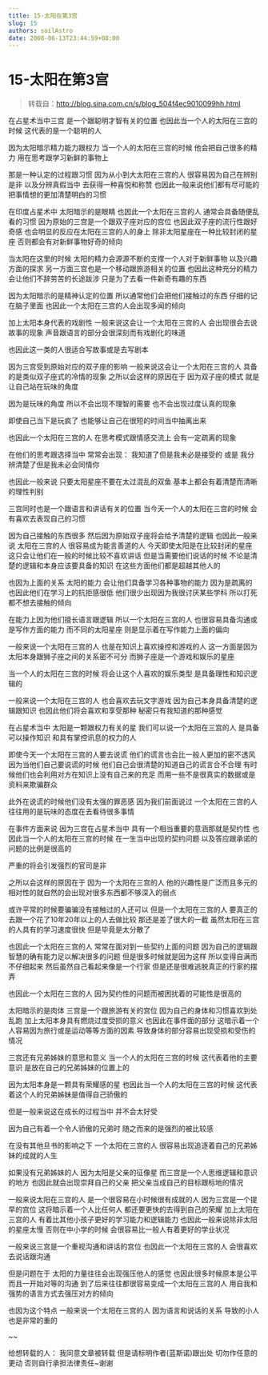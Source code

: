```yaml
---
title: 15-太阳在第3宫
slug: 15
authors: soilAstro
date: 2008-06-13T23:44:59+08:00
---
```

# 15-太阳在第3宫

> 转载自：http://blog.sina.com.cn/s/blog_504f4ec9010099hh.html

在占星术当中三宫
是一个跟聪明才智有关的位置
也因此当一个人的太阳在三宫的时候
这代表的是一个聪明的人


因为太阳暗示精力能力跟权力
当一个人的太阳在三宫的时候
他会把自己很多的精力
用在思考跟学习新鲜的事物上


那是一种认定的过程跟习惯
因为从小到大太阳在三宫的人
很容易因为自己在辨别是非
以及分辨真假当中
去获得一种喜悦和称赞
也因此一般来说他们都有尽可能的
把事情想的更加清楚明白的习惯


在印度占星术中
太阳暗示的是眼睛
也因此一个太阳在三宫的人
通常会具备随便乱看的习惯
因为原始的三宫是一个跟双子座对应的宫位
也因此双子座的流行性跟好奇感
也会明显的反应在太阳在三宫的人的身上
除非太阳星座在一种比较封闭的星座
否则都会有对新鲜事物好奇的倾向


当太阳在这里的时候
太阳的精力会源源不断的支撑一个人对于新鲜事物
以及兴趣方面的探求
另一方面三宫也是一个移动跟旅游相关的位置
也因此这种充分的精力
会让他们不辞劳苦的长途跋涉
只是为了去看一件新奇有趣的东西


因为太阳暗示的是精神认定的位置
所以通常他们会把他们接触过的东西
仔细的记在脑子里面
也因此一个太阳在三宫的人会出现多闻的倾向


加上太阳本身代表的戏剧性
一般来说这会让一个太阳在三宫的人
会出现很会去说故事的现象
声音跟语言的部分会很深刻而有戏剧化的味道


也因此这一类的人很适合写故事或是去写剧本


因为三宫受到原始对应的双子座的影响
一般来说这会让一个太阳在三宫的人
具备的是类似双子座式的冷情的现象
之所以会这样的原因在于
因为双子座的模式
就是让自己站在玩味的角度


因为是玩味的角度
所以不会出现不理智的需要
也不会出现过度认真的现象


即使自己当下是玩疯了
也能够让自己在很短的时间当中抽离出来


也因此一个太阳在三宫的人
在思考模式跟情感交流上
会有一定疏离的现象


在他们的思考跟选择当中
常常会出现：
我知道了但是我未必是接受的
或是
我分辨清楚了但是我未必会同情你


也因此一般来说
只要太阳星座不要在太过混乱的双鱼
基本上都会有着清楚而清晰的理性判别


三宫同时也是一个跟语言和讲话有关的位置
当今天一个人的太阳在三宫的时候
会有喜欢去表现自己的习惯


因为自己接触的东西很多
然后因为原始双子座将会给予清楚的逻辑
也因此一般来说
太阳在三宫的人
很容易成为能言善道的人
今天即使太阳是在比较封闭的星座
这只会让他们在一般的时候比较不喜欢讲话
但是当需要他们说话的时候
不论是清楚的逻辑和本身应该要具备的知识
在这些方面他们都是超越其他人的


也因为上面的关系
太阳的能力
会让他们具备学习各种事物的能力
因为是疏离的
也因此他们在学习上的抗拒感很低
他们很少出现因为我很讨厌某些学科
所以打死都不想去接触的倾向


在能力上因为他们擅长语言跟逻辑
所以一个太阳在三宫的人
也很容易具备沟通或是写作方面的能力
而不同的太阳星座
则是显示着在写作能力上面的偏向


一般来说一个太阳在三宫的人
也是在知识上喜欢操控和游戏的人
这一方面是因为太阳本身跟狮子座之间的关系密不可分
而狮子座是一个游戏和娱乐的星座


当一个人的太阳在三宫的时候
将会让这个人喜欢的娱乐类型
是具备理性和知识逻辑的


一般来说一个太阳在三宫的人
也会喜欢去玩文字游戏
因为自己本身具备清楚的逻辑跟知识
也因此他们将会喜欢和享受那种
秘密只有我知道的那种感觉


在占星术当中
太阳是一颗跟权力有关的星
我们可以说一个太阳在三宫的人
是具备可以操作知识
和具有掌控讯息的权力的人


即使今天一个太阳在三宫的人要去说谎
他们的谎言也会比一般人更加的密不透风
因为当他们自己要说谎的时候
他们自己会很清楚的知道自己的谎言合不合理
有时候他们也会利用对方在知识上没有自己来的充足
而用一些不是很真实的数据或是资料来欺骗群众


此外在说谎的时候他们没有太强的罪恶感
因为我们前面说过
一个太阳在三宫的人
往往用的是玩味的态度在去看待很多事情


在事件方面来说
因为三宫在占星术当中
具有一个相当重要的意涵那就是契约性
也因此当一个人的太阳在三宫的时候
在一生当中出现的契约问题
以及答应跟承诺的问题的比例是很高的


严重的将会引发强烈的官司是非


之所以会这样的原因在于
因为一个太阳在三宫的人
他的兴趣性是广泛而且多元的
相对性的就自然的会出现对很多东西都不够深入的弱点


或许平常的时候要骗骗没有接触过的人还可以
但是一个太阳在三宫的人
要真正的去跟一个花了10年20年以上的人去做比较
那还是差了很大的一截
虽然太阳在三宫的人具有的学习速度很快
但是毕竟是太分散了


也因此一个太阳在三宫的人
常常在面对到一些契约上面的问题
因为自己的逻辑跟智慧的确有能力足以解决很多的问题
但是很多时候就是因为这样
所以变得自满而不仔细起来
然后虽然自己看起来像是一个行家
但是还是很难逃脱真正的行家的摆弄


也因此一个太阳在三宫的人
因为契约性的问题而被困扰着的可能性是很高的


太阳暗示的是肉体
三宫是一个跟旅游有关的宫位
因为自己的身体和习惯喜欢到处乱跑
加上太阳本身具有燃烧过度受损的意义
也因此在事件面的部分
这暗示着一个人容易因为旅行或是运动等等方面的因素
导致身体的部分容易出现受损和受伤的情况


三宫还有兄弟姊妹的意思和意义
当一个人的太阳在三宫的时候
这代表着他的主要意识
是放在自己的兄弟姊妹的位置上的


因为太阳本身是一颗具有荣耀感的星
也因此当一个人的太阳在三宫的时候
这代表着这个人的兄弟姊妹是值得自己骄傲的


但是一般来说这在成长的过程当中
并不会太好受


因为自己有着一个令人骄傲的兄弟时
随之而来的是强烈的被比较感


在没有其他旦书的影响之下
一个太阳在三宫的人
很容易出现追逐着自己的兄弟姊妹的成就的人生


如果没有兄弟姊妹的人
因为太阳是父亲的征像星
而三宫是一个人思维逻辑和意识的地方
也因此就会出现崇拜自己的父亲
把父亲当成自己的目标跟标地的情况


一般来说太阳在三宫的人
是一个很容易在小时候很有成就的人
因为三宫是一个提早的宫位
这将暗示着一个人比任何人
都还要更快的去得到自己的荣耀
加上太阳在三宫的人
有着比其他小孩子更好的学习能力和逻辑能力
也因此一般来说除非太阳的星座太慢
否则在中小学的时候
会很容易比一般人有着更好的学业状况


一般来说三宫是一个重视沟通和讲话的宫位
也因此一个太阳在三宫的人
会很喜欢去说话跟沟通


但是问题在于
太阳的力量往往会出现强压他人的感觉
也因此很多时候原本是公平而且一开始对等的沟通
到了后来往往都很容易变成一个太阳在三宫的人
用自我和强势的语言方式去强压对方的倾向


也因为这个特点
一般来说一个太阳在三宫的人
因为语言和说话的关系
导致的小人也是非常的重的


~~


给想转载的人：
我同意文章被转载
但是请标明作者(蓝斯诺)跟出处
切勿作任意的更动
否则自行承担法律责任~谢谢


 


  